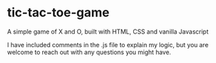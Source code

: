 # tic-tac-toe-game
A simple game of X and O, built with HTML, CSS and vanilla Javascript

I have included comments in the .js file to explain my logic, but you are welcome to reach out with any questions you might have.
